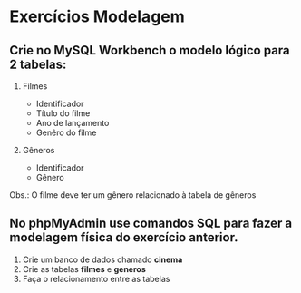 # Exercícios Modelagem

## Crie no MySQL Workbench o modelo lógico para 2 tabelas:

1) Filmes
    - Identificador
    - Título do filme
    - Ano de lançamento
    - Genêro do filme

2) Gêneros
    - Identificador
    - Gênero

Obs.: O filme deve ter um gênero relacionado à tabela de gêneros

## No phpMyAdmin use comandos SQL para fazer a modelagem física do exercício anterior.

1) Crie um banco de dados chamado **cinema**
2) Crie as tabelas **filmes** e **generos**
3) Faça o relacionamento entre as tabelas